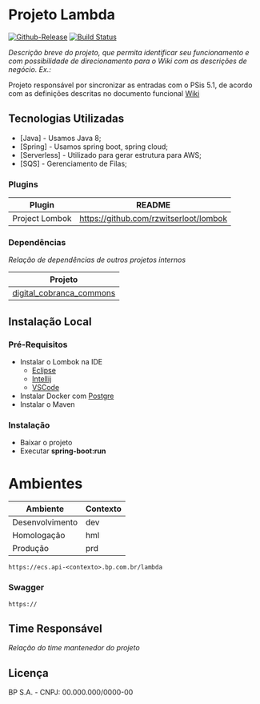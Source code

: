 # Projeto Lambda 

[![Github-Release](https://img.shields.io/github/release/filoe/cscore.svg)](https://github.com/filoe/cscore/releases)
[![Build Status](https://travis-ci.org/joemccann/dillinger.svg?branch=master)](https://travis-ci.org/joemccann/dillinger)

*Descrição breve do projeto, que permita identificar seu funcionamento e com possibilidade de direcionamento para o Wiki com as descrições de negócio. Ex.:*

Projeto responsável por sincronizar as entradas com o PSis 5.1, de acordo com as definições descritas no documento funcional [Wiki](https://)

## Tecnologias Utilizadas
* [Java] - Usamos Java 8;
* [Spring] - Usamos spring boot, spring cloud;
* [Serverless] - Utilizado para gerar estrutura para AWS;
* [SQS] - Gerenciamento de Filas;

### Plugins
| Plugin | README |
| ------ | ------ |
| Project Lombok | https://github.com/rzwitserloot/lombok |

### Dependências
*Relação de dependências de outros projetos internos*

| Projeto |
| ------ |
| [digital_cobranca_commons]()|

## Instalação Local
### Pré-Requisitos
- Instalar o Lombok na IDE
    - [Eclipse]()
    - [Intellij]()
    - [VSCode]()  
- Instalar Docker com [Postgre]()
- Instalar o Maven
### Instalação
- Baixar o projeto
- Executar **spring-boot:run**

# Ambientes
| Ambiente | Contexto |
| ------ | ------ |
| Desenvolvimento | dev |
| Homologação | hml |
| Produção | prd |

`https://ecs.api-<contexto>.bp.com.br/lambda`

### Swagger
`https://`

## Time Responsável
*Relação do time mantenedor do projeto*
## Licença
BP S.A. - CNPJ: 00.000.000/0000-00
